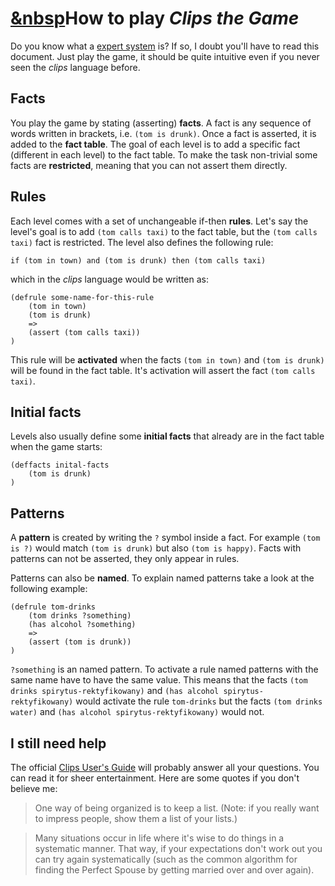 # <a href="#level-select" class="back-button" alt="go to level select">&nbsp</a>How to play _Clips the Game_
Do you know what a [expert system](https://en.wikipedia.org/wiki/Expert_system) is? If so, I doubt you'll have to read this document. Just play the game, it should be quite intuitive even if you never seen the _clips_ language before.

## Facts
You play the game by stating (asserting) **facts**. A fact is any sequence of words written in brackets, i.e. `(tom is drunk)`. Once a fact is asserted, it is added to the **fact table**. The goal of each level is to add a specific fact (different in each level) to the fact table. To make the task non-trivial some facts are **restricted**, meaning that you can not assert them directly.

## Rules
Each level comes with a set of unchangeable if-then **rules**. Let's say the level's goal is to add `(tom calls taxi)` to the fact table, but the `(tom calls taxi)` fact is restricted. The level also defines the following rule:

```
if (tom in town) and (tom is drunk) then (tom calls taxi)
```

which in the _clips_ language would be written as:

```clips
(defrule some-name-for-this-rule
	(tom in town)
	(tom is drunk)
	=>
	(assert (tom calls taxi))
)
```

This rule will be **activated** when the facts `(tom in town)` and `(tom is drunk)` will be found in the fact table. It's activation will assert the fact `(tom calls taxi)`.

## Initial facts
Levels also usually define some **initial facts** that already are in the fact table when the game starts:

```clips
(deffacts inital-facts
	(tom is drunk)
)
```

## Patterns
A **pattern** is created by writing the `?` symbol inside a fact. For example `(tom is ?)` would match `(tom is drunk)` but also `(tom is happy)`. Facts with patterns can not be asserted, they only appear in rules.

Patterns can also be **named**. To explain named patterns take a look at the following example:

```clips
(defrule tom-drinks
	(tom drinks ?something)
	(has alcohol ?something)
	=>
	(assert (tom is drunk))
)
```

`?something` is an named pattern. To activate a rule named patterns with the same name have to have the same value. This means that the facts `(tom drinks spirytus-rektyfikowany)` and `(has alcohol spirytus-rektyfikowany)` would activate the rule `tom-drinks` but the facts `(tom drinks water)` and `(has alcohol spirytus-rektyfikowany)` would not.


## I still need help
The official [Clips User's Guide](http://clipsrules.sourceforge.net/documentation/v630/ug.pdf) will probably answer all your questions. You can read it for sheer entertainment. Here are some quotes if you don't believe me:

> One way of being organized is to keep a list. (Note: if you really want to impress people, show them a list of your lists.)

> Many situations occur in life where it's wise to do things in a systematic manner. That way, if your expectations don't work out you can try again systematically (such as the common algorithm for finding the Perfect Spouse by getting married over and over again). 